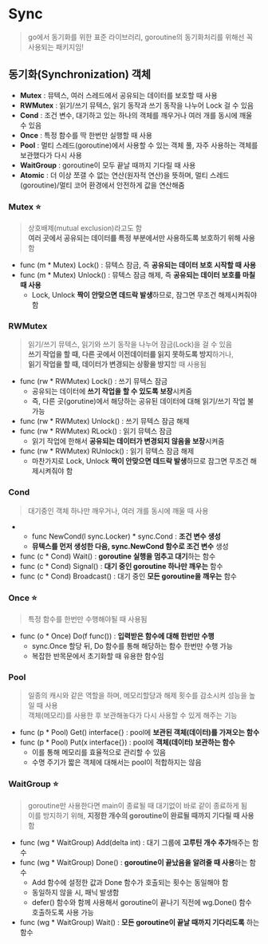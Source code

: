 # Sync
> go에서 동기화를 위한 표준 라이브러리, goroutine의 동기화처리를 위해선 꼭 사용되는 패키지임!

## 동기화(Synchronization) 객체 
+ **Mutex** : 뮤텍스, 여러 스레드에서 공유되는 데이터를 보호할 때 사용
+ **RWMutex** : 읽기/쓰기 뮤텍스, 읽기 동작과 쓰기 동작을 나누어 Lock 걸 수 있음
+ **Cond** : 조건 변수, 대기하고 있는 하나의 객체를 깨우거나 여러 개를 동시에 깨울 수 있음
+ **Once** : 특정 함수를 딱 한번만 실행할 때 사용
+ **Pool** : 멀티 스레드(goroutine)에서 사용할 수 있는 객체 풀, 자주 사용하는 객체를 보관했다가 다시 사용
+ **WaitGroup** : goroutine이 모두 끝날 때까지 기다릴 때 사용
+ **Atomic** : 더 이상 쪼갤 수 없는 연산(원자적 연산)을 뜻하며, 멀티 스레드(goroutine)/멀티 코어 환경에서 안전하게 값을 연산해줌


### Mutex ⭐
> 상호배제(mutual exclusion)라고도 함   
> **여러 곳에서 공유되는 데이터를 특정 부분에서만 사용하도록 보호하기 위해 사용** 함

+ func (m * Mutex) Lock() : 뮤텍스 잠금, 즉 **공유되는 데이터 보호 시작할 때 사용**
+ func (m * Mutex) Unlock() : 뮤텍스 잠금 해제, 즉 **공유되는 데이터 보호를 마칠 때 사용**
   + Lock, Unlock **짝이 안맞으면 데드락 발생**하므로, 잠그면 무조건 해제시켜줘야 함


### RWMutex
> 읽기/쓰기 뮤텍스, 읽기와 쓰기 동작을 나누어 잠금(Lock)을 걸 수 있음   
> **쓰기 작업을 할 때, 다른 곳에서 이전데이터를 읽지 못하도록 방지**하거나,   
> **읽기 작업을 할 때, 데이터가 변경되는 상황을 방지**할 때 사용됨   

+ func (rw * RWMutex) Lock() : 쓰기 뮤텍스 잠금
   + 공유되는 데이터에 **쓰기 작업을 할 수 있도록 보장**시켜줌
   + 즉, 다른 곳(gorutine)에서 해당하는 공유된 데이터에 대해 읽기/쓰기 작업 불가능
+ func (rw * RWMutex) Unlock() : 쓰기 뮤텍스 잠금 해제
+ func (rw * RWMutex) RLock() : 읽기 뮤텍스 잠금
   + 읽기 작업에 한해서 **공유되는 데이터가 변경되지 않음을 보장**시켜줌
+ func (rw * RWMutex) RUnlock() : 읽기 뮤텍스 잠금 해제
   + 마찬가지로 Lock, Unlock **짝이 안맞으면 데드락 발생**하므로 잠그면 무조건 해제시켜줘야 함


### Cond
> 대기중인 객체 하나만 깨우거나, 여러 개를 동시에 깨울 때 사용

+ * func NewCond(l sync.Locker) * sync.Cond : **조건 변수 생성**
   + **뮤텍스를 먼저 생성한 다음, sync.NewCond 함수로 조건 변수** 생성
+ func (c * Cond) Wait() : **goroutine 실행을 멈추고 대기**하는 함수
+ func (c * Cond) Signal() : **대기 중인 goroutine 하나만 깨우는** 함수
+ func (c * Cond) Broadcast() : 대기 중인 **모든 goroutine을 깨우는** 함수
   
   
### Once ⭐
> 특정 함수를 한번만 수행해야될 때 사용됨

+ func (o * Once) Do(f func()) : **입력받은 함수에 대해 한번만 수행**
   + sync.Once 할당 뒤, Do 함수를 통해 해당하는 함수 한번만 수행 가능
   + 복잡한 반목문에서 초기화할 때 유용한 함수임


### Pool
> 일종의 캐시와 같은 역할을 하며, 메모리할당과 해제 횟수를 감소시켜 성능을 높일 때 사용   
> 객체(메모리)를 사용한 후 보관해놓다가 다시 사용할 수 있게 해주는 기능   

+ func (p * Pool) Get() interface{} : pool에 **보관된 객체(데이터)를 가져오는 함수**
+ func (p * Pool) Put(x interface{}) : pool에 **객체(데이터) 보관하는 함수**   
   + 이를 통해 메모리를 효율적으로 관리할 수 있음
   + 수명 주기가 짧은 객체에 대해서는 pool이 적합하지는 않음  


### WaitGroup ⭐
> goroutine만 사용한다면 main이 종료될 때 대기없이 바로 같이 종료하게 됨   
> 이를 방지하기 위해, **지정한 개수의 goroutine이 완료될 때까지 기다릴 때 사용**함

+ func (wg * WaitGroup) Add(delta int) : 대기 그룹에 **고루틴 개수 추가**해주는 함수
+ func (wg * WaitGroup) Done() : **goroutine이 끝났음을 알려줄 때 사용**하는 함수
   + Add 함수에 설정한 값과 Done 함수가 호출되는 횟수는 동일해야 함
   + 동일하지 않을 시, 패닉 발생함
   + defer() 함수와 함께 사용해서 goroutine이 끝나기 직전에 wg.Done() 함수 호출하도록 사용 가능
+ func (wg * WaitGroup) Wait() : **모든 goroutine이 끝날 때까지 기다리도록** 하는 함수
  
